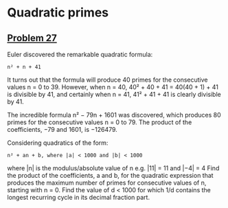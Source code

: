 # Quadratic primes
## [Problem 27](https://projecteuler.net/problem=27)

Euler discovered the remarkable quadratic formula:

    n² + n + 41

It turns out that the formula will produce 40 primes for the consecutive values n = 0 to 39. However, when n = 40, 40² + 40 + 41 = 40(40 + 1) + 41 is divisible by 41, and certainly when n = 41, 41² + 41 + 41 is clearly divisible by 41.

The incredible formula  n² − 79n + 1601 was discovered, which produces 80 primes for the consecutive values n = 0 to 79. The product of the coefficients, −79 and 1601, is −126479.

Considering quadratics of the form:

    n² + an + b, where |a| < 1000 and |b| < 1000

where |n| is the modulus/absolute value of n
e.g. |11| = 11 and |−4| = 4
Find the product of the coefficients, a and b, for the quadratic expression that produces the maximum number of primes for consecutive values of n, starting with n = 0.
Find the value of d < 1000 for which 1/d contains the longest recurring cycle in its decimal fraction part.